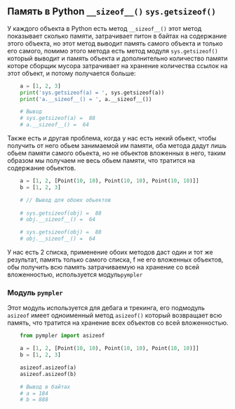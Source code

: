 Память в Python `__sizeof__()`  `sys.getsizeof()`
---

У каждого объекта в Python есть метод `__sizeof__()` этот метод
показывает сколько памяти, затрачивает питон в байтах на содержание
этого объекта, но этот метод выводит память самого объекта и только
его самого, помимо этого метода есть метод модуля `sys.getsizeof()`
который выводит и память объекта и дополнительно количество памяти
которе сборщик мусора затрачивает на хранение количества ссылок на
этот объект, и потому получается больше:

```python
    a = [1, 2, 3]
    print('sys.getsizeof(a) = ', sys.getsizeof(a))
    print('a.__sizeof__() = ', a.__sizeof__())

    # Вывод
    # sys.getsizeof(a) =  88
    # a.__sizeof__() =  64
```

Также есть и другая проблема, когда у нас есть некий обьект,
чтобы получить от него обьем занимаемой им памяти, оба метода
дадут лишь обьем памяти самого обьекта, но не обьектов вложенных
в него, таким образом мы получаем не весь обьем памяти, что тратится
на содержание обьектов.

```python
    a = [1, 2, [Point(10, 10), Point(10, 10), Point(10, 10)]]
    b = [1, 2, 3]

    # // Вывод для обоих обьектов
    
    # sys.getsizeof(obj) =  88
    # obj.__sizeof__() =  64

    # sys.getsizeof(obj) =  88
    # obj.__sizeof__() =  64
```

У нас есть 2 списка, применение обоих методов даст один и тот же
результат, память только самого списка, f не его вложенных объектов,
обы получить всю память затрачиваемую на хранение со всей вложенностью,
используется модуль`pympler`

### Модуль `pympler`
Этот модуль используется для дебага и трекинга, его подмодуль `asizeof`
имеет одноименный метод `asizeof()` который возвращает всю память,
что тратится на хранение всех объектов со всей вложенностью. 

```python
    from pympler import asizeof

    a = [1, 2, [Point(10, 10), Point(10, 10), Point(10, 10)]]
    b = [1, 2, 3]

    asizeof.asizeof(a)
    asizeof.asizeof(b)

    # Вывод в байтах
    # a = 184
    # b = 888
```